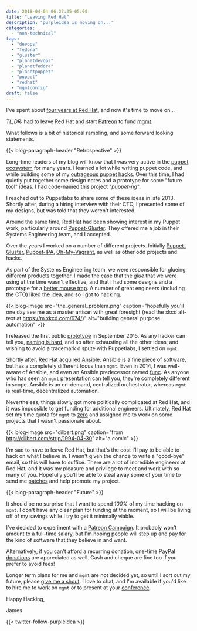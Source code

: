 ```yaml
---
date: 2018-04-04 06:27:35-05:00
title: "Leaving Red Hat"
description: "purpleidea is moving on..."
categories:
  - "non-technical"
tags:
  - "devops"
  - "fedora"
  - "gluster"
  - "planetdevops"
  - "planetfedora"
  - "planetpuppet"
  - "puppet"
  - "redhat"
  - "mgmtconfig"
draft: false
---
```


I've spent about [four years at Red Hat](/blog/2014/04/02/working-at-redhat/),
and now it's time to move on...

*TL;DR:* had to leave Red Hat and start [Patreon](https://www.patreon.com/purpleidea)
to fund [mgmt](https://github.com/purpleidea/mgmt/).

What follows is a bit of historical rambling, and some forward looking
statements.

{{< blog-paragraph-header "Retrospective" >}}

Long-time readers of my blog will know that I was very active in the
[puppet ecosystem](/tags/puppet/) for many years. I learned a lot while writing
puppet code, and while building some of my
[outrageous puppet hacks](https://www.youtube.com/watch?v=hXIEJEE5d_4). Over
this time, I had quietly put together some design notes and a prototype for some
"future tool" ideas. I had code-named this project "*puppet-ng*".

I reached out to Puppetlabs to share some of these ideas in late 2013. Shortly
after, during a hiring interview with their CTO, I presented some of my designs,
but was told that they weren't interested.

Around the same time, Red Hat had been showing interest in my Puppet work,
particularly around [Puppet-Gluster](https://github.com/purpleidea/puppet-gluster).
They offered me a job in their Systems Engineering team, and I accepted.

Over the years I worked on a number of different projects. Initially
[Puppet-Gluster](https://github.com/purpleidea/puppet-gluster),
[Puppet-IPA](https://github.com/purpleidea/puppet-ipa),
[Oh-My-Vagrant](https://github.com/purpleidea/oh-my-vagrant), as well as other
odd projects and hacks.

As part of the Systems Engineering team, we were responsible for glueing
different products together. I made the case that the *glue* that we were using
at the time wasn't effective, and that I had some designs and a prototype for a
[better mouse trap](https://en.wikipedia.org/wiki/Build_a_better_mousetrap,_and_the_world_will_beat_a_path_to_your_door).
A number of great engineers (including the CTO) liked the idea, and so I got to
hacking.

{{< blog-image src="the_general_problem.png" caption="hopefully you'll one day see me as a master artisan with great foresight (read the xkcd alt-text at https://m.xkcd.com/974/)" alt="building general purpose automation" >}}

I released the first public [prototype](https://github.com/purpleidea/mgmt/commit/25ad05cce36d55ce1c55fd7e70a3ab74e321b66e)
in September 2015. As any hacker can tell you, [naming is hard](https://xkcd.com/910/),
and so after exhausting all the other ideas, and wishing to avoid a trademark
dispute with Puppetlabs, I settled on `mgmt`.

Shortly after, [Red Hat acquired Ansible](https://www.redhat.com/en/about/press-releases/red-hat-acquire-it-automation-and-devops-leader-ansible).
Ansible is a fine piece of software, but has a completely different focus than
`mgmt`. Even in 2014, I was well-aware of Ansible, and even an Ansible
predecessor named [func](https://en.wikipedia.org/wiki/Fedora_Unified_Network_Controller).
As anyone who has seen an [`mgmt` presentation](https://purpleidea.com/talks/)
can tell you, they're completely different in scope. Ansible is an on-demand,
centralized orchestrator, whereas `mgmt` is real-time, decentralized automation.

Nevertheless, things slowly got more politically complicated at Red Hat, and it
was impossible to get funding for additional engineers. Ultimately, Red Hat set
my time quota for `mgmt` to [zero](/blog/2017/10/17/copyleft-is-dead-long-live-copyleft.md)
and assigned me to work on some projects that I wasn't passionate about.

{{< blog-image src="dilbert.png" caption="from http://dilbert.com/strip/1994-04-30" alt="a comic" >}}

I'm sad to have to leave Red Hat, but that's the cost I'll pay to be able to
hack on what I believe in. I wasn't given the chance to write a "good-bye"
email, so this will have to suffice. There are a lot of incredible engineers at
Red Hat, and it was my pleasure and privilege to meet and work with so many of
you. Hopefully you'll be able to steal away some of your time to send me
[patches](https://github.com/purpleidea/mgmt/) and help promote my project.

{{< blog-paragraph-header "Future" >}}

It should be no surprise that I want to spend *100%* of my time hacking on
`mgmt`. I don't have any clear plan for funding at the moment, so I will be
living off of my savings while I try to get it minimally viable.

I've decided to experiment with a [Patreon Campaign](https://www.patreon.com/purpleidea).
It probably won't amount to a full-time salary, but I'm hoping people will step
up and pay for the kind of software that they believe in and want.

Alternatively, if you can't afford a recurring donation, one-time
[PayPal donations](https://paypal.me/purpleidea) are appreciated as well. Cash
and cheque are fine too if you prefer to avoid fees!

Longer term plans for me and `mgmt` are not decided yet, so until I sort out my
future, please [give me a shout](/contact/). I love to chat, and I'm available
if you'd like to hire me to work on `mgmt` or to present at your [conference](/talks/).

Happy Hacking,

James

{{< twitter-follow-purpleidea >}}
